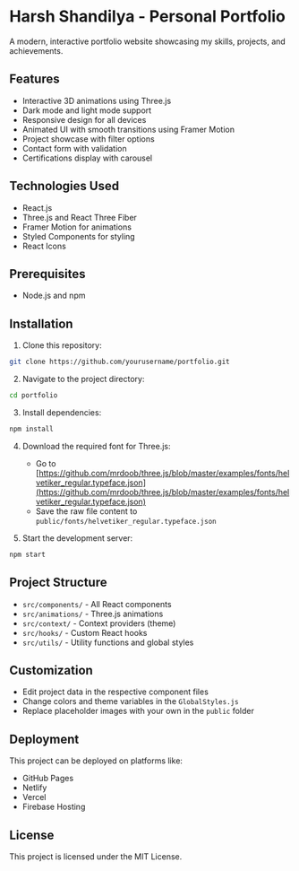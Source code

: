 # Harsh Shandilya - Personal Portfolio

A modern, interactive portfolio website showcasing my skills, projects, and achievements.

## Features

- Interactive 3D animations using Three.js
- Dark mode and light mode support
- Responsive design for all devices
- Animated UI with smooth transitions using Framer Motion
- Project showcase with filter options
- Contact form with validation
- Certifications display with carousel

## Technologies Used

- React.js
- Three.js and React Three Fiber
- Framer Motion for animations
- Styled Components for styling
- React Icons

## Prerequisites

- Node.js and npm

## Installation

1. Clone this repository:
```bash
git clone https://github.com/yourusername/portfolio.git
```

2. Navigate to the project directory:
```bash
cd portfolio
```

3. Install dependencies:
```bash
npm install
```

4. Download the required font for Three.js:
   - Go to [https://github.com/mrdoob/three.js/blob/master/examples/fonts/helvetiker_regular.typeface.json](https://github.com/mrdoob/three.js/blob/master/examples/fonts/helvetiker_regular.typeface.json)
   - Save the raw file content to `public/fonts/helvetiker_regular.typeface.json`

5. Start the development server:
```bash
npm start
```

## Project Structure

- `src/components/` - All React components
- `src/animations/` - Three.js animations
- `src/context/` - Context providers (theme)
- `src/hooks/` - Custom React hooks
- `src/utils/` - Utility functions and global styles

## Customization

- Edit project data in the respective component files
- Change colors and theme variables in the `GlobalStyles.js`
- Replace placeholder images with your own in the `public` folder

## Deployment

This project can be deployed on platforms like:
- GitHub Pages
- Netlify
- Vercel
- Firebase Hosting

## License

This project is licensed under the MIT License.
